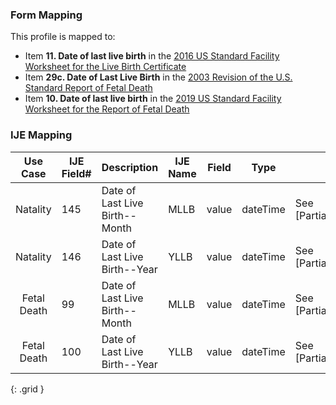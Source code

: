 ### Form Mapping
This profile is mapped to:
 * Item **11. Date of last live birth** in the [2016 US Standard Facility Worksheet for the Live Birth Certificate](https://www.cdc.gov/nchs/data/dvs/facility-worksheet-2016-508.pdf)
 * Item **29c. Date of Last Live Birth** in the [2003 Revision of the U.S. Standard Report of Fetal Death](https://www.cdc.gov/nchs/data/dvs/FDEATH11-03finalACC.pdf)
 * Item **10. Date of last live birth** in the [2019 US Standard Facility Worksheet for the Report of Fetal Death](https://www.cdc.gov/nchs/data/dvs/fetal-death-facility-worksheet-2019-508.pdf)

### IJE Mapping

| **Use Case** |  **IJE Field#**   |  **Description**  | **IJE Name**  |  **Field**  |  **Type**  | **Value Set**  |
| :---------: | --------------- | ------------ | ------------- | ---------- | ---------- | -------------- |
| Natality | 145 | Date of Last Live Birth--Month | MLLB | value |dateTime |See [PartialDatesAndTimes] |
| Natality | 146 | Date of Last Live Birth--Year | YLLB | value |dateTime |See [PartialDatesAndTimes] |
| Fetal Death | 99 | Date of Last Live Birth--Month | MLLB | value |dateTime |See [PartialDatesAndTimes] |
| Fetal Death | 100 | Date of Last Live Birth--Year | YLLB | value |dateTime |See [PartialDatesAndTimes] |
{: .grid }
